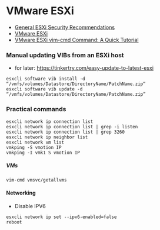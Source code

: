 # VMware ESXi

- [General ESXi Security Recommendations](https://docs.vmware.com/en/VMware-vSphere/7.0/com.vmware.vsphere.security.doc/GUID-B39474AF-6778-499A-B8AB-E973BE6D4899.html)
- [VMware ESXi](https://www.vmware.com/products/esxi-and-esx.html)
- [VMware ESXi vim-cmd Command: A Quick Tutorial](https://communities.vmware.com/wbsdv95928/attachments/wbsdv95928/502/138/1/Quick%20Tutorial%20for%20vim-cmd%20commands.pdf)

### Manual updating VIBs from an ESXi host
- for later:  https://tinkertry.com/easy-update-to-latest-esxi
````powersell
esxcli software vib install -d “/vmfs/volumes/Datastore/DirectoryName/PatchName.zip“
esxcli software vib update -d “/vmfs/volumes/Datastore/DirectoryName/PatchName.zip”
````

### Practical commands
````powersell
esxcli network ip connection list
esxcli network ip connection list | grep -i listen
esxcli network ip connection list | grep 3260
esxcli network ip neighbor list
esxcli network vm list
vmkping -S vmotion IP
vmkping -I vmk1 S vmotion IP
````
##### VMs
````
vim-cmd vmsvc/getallvms
````

#### Networking
- Disable IPV6
````
esxcli network ip set --ipv6-enabled=false
reboot
````
